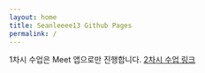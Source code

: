 ```yaml
---
layout: home
title: Seanleeee13 Github Pages
permalink: /
---
```


1차시 수업은 Meet 앱으로만 진행합니다.
[2차시 수업 링크](https://seanleeee13.github.io/class/2025-04-06-2nd-class.html)